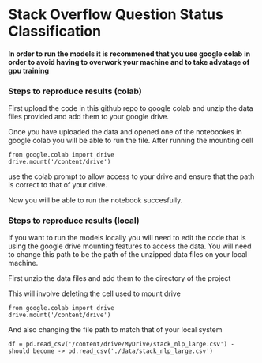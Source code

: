 # Stack Overflow Question Status Classification

#### In order to run the models it is recommened that you use google colab in order to avoid having to overwork your machine and to take advatage of gpu training 

### Steps to reproduce results (colab)
First upload the code in this github repo to google colab and unzip the data files provided and add them to your google drive.

Once you have uploaded the data and opened one of the notebookes in google colab you will be able to run the file. 
After running the mounting cell
```
from google.colab import drive
drive.mount('/content/drive')
```
use the colab prompt to allow access to your drive and ensure that the path is correct to that of your drive. 

Now you will be able to run the notebook succesfully. 

### Steps to reproduce results (local)
If you want to run the models locally you will need to edit the code that is using the google drive mounting features to access the data. You will need to change this path to be the path of the unzipped data files on your local machine. 

First unzip the data files and add them to the directory of the project

This will involve deleting the cell used to mount drive 
```
from google.colab import drive
drive.mount('/content/drive')
```

And also changing the file path to match that of your local system
```
df = pd.read_csv('/content/drive/MyDrive/stack_nlp_large.csv') - should become -> pd.read_csv('./data/stack_nlp_large.csv')
```